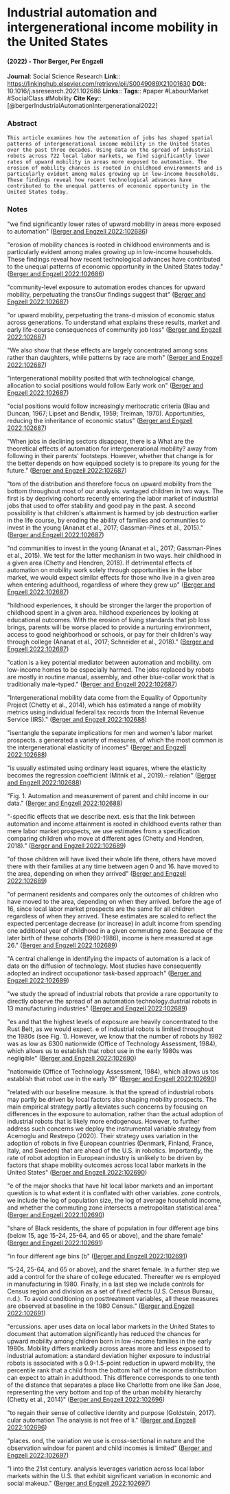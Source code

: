 # Industrial automation and intergenerational income mobility in the United States
#### (2022) - Thor Berger, Per Engzell
**Journal**: Social Science Research
**Link**:: https://linkinghub.elsevier.com/retrieve/pii/S0049089X21001630
**DOI**:: 10.1016/j.ssresearch.2021.102686
**Links**:: 
**Tags**:: #paper #LabourMarket #SocialClass #Mobility 
**Cite Key**:: [@bergerIndustrialAutomationIntergenerational2022]

### Abstract

```
This article examines how the automation of jobs has shaped spatial patterns of intergenerational income mobility in the United States over the past three decades. Using data on the spread of industrial robots across 722 local labor markets, we find significantly lower rates of upward mobility in areas more exposed to automation. The erosion of mobility chances is rooted in childhood environments and is particularly evident among males growing up in low-income households. These findings reveal how recent technological advances have contributed to the unequal patterns of economic opportunity in the United States today.
```

### Notes

"we find significantly lower rates of upward mobility in areas more exposed to automation" ([Berger and Engzell 2022:102686](zotero://open-pdf/library/items/CYN9IZP8?page=1))

"erosion of mobility chances is rooted in childhood environments and is particularly evident among males growing up in low-income households. These findings reveal how recent technological advances have contributed to the unequal patterns of economic opportunity in the United States today." ([Berger and Engzell 2022:102686](zotero://open-pdf/library/items/CYN9IZP8?page=1))

"community-level exposure to automation erodes chances for upward mobility, perpetuating the transOur findings suggest that" ([Berger and Engzell 2022:102687](zotero://open-pdf/library/items/CYN9IZP8?page=2))

"or upward mobility, perpetuating the trans-d mission of economic status across generations. To understand what explains these results, market and early life-course consequences of community job loss" ([Berger and Engzell 2022:102687](zotero://open-pdf/library/items/CYN9IZP8?page=2))

"We also show that these effects are largely concentrated among sons rather than daughters, while patterns by race are morh" ([Berger and Engzell 2022:102687](zotero://open-pdf/library/items/CYN9IZP8?page=2))

"intergenerational mobility posited that with technological change, allocation to social positions would follow Early work on" ([Berger and Engzell 2022:102687](zotero://open-pdf/library/items/CYN9IZP8?page=2))

"ocial positions would follow increasingly meritocratic criteria (Blau and Duncan, 1967; Lipset and Bendix, 1959; Treiman, 1970). Apportunities, reducing the inheritance of economic status" ([Berger and Engzell 2022:102687](zotero://open-pdf/library/items/CYN9IZP8?page=2))

"When jobs in declining sectors disappear, there is a What are the theoretical effects of automation for intergenerational mobility? away from following in their parents' footsteps. However, whether that change is for the better depends on how equipped society is to prepare its young for the future." ([Berger and Engzell 2022:102687](zotero://open-pdf/library/items/CYN9IZP8?page=2))

"tom of the distribution and therefore focus on upward mobility from the bottom throughout most of our analysis. vantaged children in two ways. The first is by depriving cohorts recently entering the labor market of industrial jobs that used to offer stability and good pay in the past. A second possibility is that children's attainment is harmed by job destruction earlier in the life course, by eroding the ability of families and communities to invest in the young (Ananat et al., 2017; Gassman-Pines et al., 2015)." ([Berger and Engzell 2022:102687](zotero://open-pdf/library/items/CYN9IZP8?page=2))

"nd communities to invest in the young (Ananat et al., 2017; Gassman-Pines et al., 2015). We test for the latter mechanism in two ways. heir childhood in a given area (Chetty and Hendren, 2018). If detrimental effects of automation on mobility work solely through opportunities in the labor market, we would expect similar effects for those who live in a given area when entering adulthood, regardless of where they grew up" ([Berger and Engzell 2022:102687](zotero://open-pdf/library/items/CYN9IZP8?page=2))

"hildhood experiences, it should be stronger the larger the proportion of childhood spent in a given area. hildhood experiences by looking at educational outcomes. With the erosion of living standards that job loss brings, parents will be worse placed to provide a nurturing environment, access to good neighborhood or schools, or pay for their children's way through college (Ananat et al., 2017; Schneider et al., 2018)." ([Berger and Engzell 2022:102687](zotero://open-pdf/library/items/CYN9IZP8?page=2))

"cation is a key potential mediator between automation and mobility. om low-income homes to be especially harmed. The jobs replaced by robots are mostly in routine manual, assembly, and other blue-collar work that is traditionally male-typed." ([Berger and Engzell 2022:102687](zotero://open-pdf/library/items/CYN9IZP8?page=2))

"Intergenerational mobility data come from the Equality of Opportunity Project (Chetty et al., 2014), which has estimated a range of mobility metrics using individual federal tax records from the Internal Revenue Service (IRS)." ([Berger and Engzell 2022:102688](zotero://open-pdf/library/items/CYN9IZP8?page=3))

"isentangle the separate implications for men and women's labor market prospects. s generated a variety of measures, of which the most common is the intergenerational elasticity of incomes" ([Berger and Engzell 2022:102688](zotero://open-pdf/library/items/CYN9IZP8?page=3))

"is usually estimated using ordinary least squares, where the elasticity becomes the regression coefficient (Mitnik et al., 2019).- relation" ([Berger and Engzell 2022:102688](zotero://open-pdf/library/items/CYN9IZP8?page=3))

"Fig. 1. Automation and measurement of parent and child income in our data." ([Berger and Engzell 2022:102688](zotero://open-pdf/library/items/CYN9IZP8?page=3))

"-specific effects that we describe next. esis that the link between automation and income attainment is rooted in childhood events rather than mere labor market prospects, we use estimates from a specification comparing children who move at different ages (Chetty and Hendren, 2018)." ([Berger and Engzell 2022:102689](zotero://open-pdf/library/items/CYN9IZP8?page=4))

"of those children will have lived their whole life there, others have moved there with their families at any time between agen 0 and 16. have moved to the area, depending on when they arrived" ([Berger and Engzell 2022:102689](zotero://open-pdf/library/items/CYN9IZP8?page=4))

"of permanent residents and compares only the outcomes of children who have moved to the area, depending on when they arrived. before the age of 16, since local labor market prospects are the same for all children regardless of when they arrived. These estimates are scaled to reflect the expected percentage decrease (or increase) in adult income from spending one additional year of childhood in a given commuting zone. Because of the later birth of these cohorts (1980-1986), income is here measured at age 26." ([Berger and Engzell 2022:102689](zotero://open-pdf/library/items/CYN9IZP8?page=4))

"A central challenge in identifying the impacts of automation is a lack of data on the diffusion of technology. Most studies have consequently adopted an indirect occupationor task-based approach" ([Berger and Engzell 2022:102689](zotero://open-pdf/library/items/CYN9IZP8?page=4))

"we study the spread of industrial robots that provide a rare opportunity to directly observe the spread of an automation technology.dustrial robots in 13 manufacturing industries" ([Berger and Engzell 2022:102689](zotero://open-pdf/library/items/CYN9IZP8?page=4))

"es and that the highest levels of exposure are heavily concentrated to the Rust Belt, as we would expect. e of industrial robots is limited throughout the 1980s (see Fig. 1). However, we know that the number of robots by 1982 was as low as 6300 nationwide (Office of Technology Assessment, 1984), which allows us to establish that robot use in the early 1980s was negligible" ([Berger and Engzell 2022:102690](zotero://open-pdf/library/items/CYN9IZP8?page=5))

"nationwide (Office of Technology Assessment, 1984), which allows us tos establish that robot use in the early 19" ([Berger and Engzell 2022:102690](zotero://open-pdf/library/items/CYN9IZP8?page=5))

"related with our baseline measure. is that the spread of industrial robots may partly be driven by local factors also shaping mobility prospects. The main empirical strategy partly alleviates such concerns by focusing on differences in the exposure to automation, rather than the actual adoption of industrial robots that is likely more endogenous. However, to further address such concerns we deploy the instrumental variable strategy from Acemoglu and Restrepo (2020). Their strategy uses variation in the adoption of robots in five European countries (Denmark, Finland, France, Italy, and Sweden) that are ahead of the U.S. in robotics. Importantly, the rate of robot adoption in European industry is unlikely to be driven by factors that shape mobility outcomes across local labor markets in the United States" ([Berger and Engzell 2022:102690](zotero://open-pdf/library/items/CYN9IZP8?page=5))

"e of the major shocks that have hit local labor markets and an important question is to what extent it is conflated with other variables. zone controls, we include the log of population size, the log of average household income, and whether the commuting zone intersects a metropolitan statistical area." ([Berger and Engzell 2022:102690](zotero://open-pdf/library/items/CYN9IZP8?page=5))

"share of Black residents, the share of population in four different age bins (below 15, age 15-24, 25-64, and 65 or above), and the share female" ([Berger and Engzell 2022:102691](zotero://open-pdf/library/items/CYN9IZP8?page=6))

"in four different age bins (b" ([Berger and Engzell 2022:102691](zotero://open-pdf/library/items/CYN9IZP8?page=6))

"5-24, 25-64, and 65 or above), and the sharet female. In a further step we add a control for the share of college educated. Thereafter we rs employed in manufacturing in 1980. Finally, in a last step we include controls for Census region and division as a set of fixed effects (U.S. Census Bureau, n.d.). To avoid conditioning on posttreatment variables, all these measures are observed at baseline in the 1980 Census." ([Berger and Engzell 2022:102691](zotero://open-pdf/library/items/CYN9IZP8?page=6))

"ercussions. aper uses data on local labor markets in the United States to document that automation significantly has reduced the chances for upward mobility among children born in low-income families in the early 1980s. Mobility differs markedly across areas more and less exposed to industrial automation: a standard deviation higher exposure to industrial robots is associated with a 0.9-1.5-point reduction in upward mobility, the percentile rank that a child from the bottom half of the income distribution can expect to attain in adulthood. This difference corresponds to one tenth of the distance that separates a place like Charlotte from one like San Jose, representing the very bottom and top of the urban mobility hierarchy (Chetty et al., 2014)" ([Berger and Engzell 2022:102696](zotero://open-pdf/library/items/CYN9IZP8?page=11))

"to regain their sense of collective identity and purpose (Goldstein, 2017). cular automation The analysis is not free of li." ([Berger and Engzell 2022:102696](zotero://open-pdf/library/items/CYN9IZP8?page=11))

"places. ond, the variation we use is cross-sectional in nature and the observation window for parent and child incomes is limited" ([Berger and Engzell 2022:102697](zotero://open-pdf/library/items/CYN9IZP8?page=12))

"l into the 21st century. analysis leverages variation across local labor markets within the U.S. that exhibit significant variation in economic and social makeup." ([Berger and Engzell 2022:102697](zotero://open-pdf/library/items/CYN9IZP8?page=12))